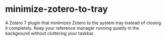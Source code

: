 # minimize-zotero-to-tray
A Zotero 7 plugin that minimizes Zotero to the system tray instead of closing it completely. Keep your reference manager running quietly in the background without cluttering your taskbar.
